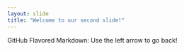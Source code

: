 ```yaml
---
layout: slide
title: "Welcome to our second slide!"
---
```

GitHub Flavored Markdown:
Use the left arrow to go back!

